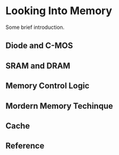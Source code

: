 # Looking Into Memory 

Some brief introduction.

## Diode and C-MOS

## SRAM and DRAM

## Memory Control Logic

## Mordern Memory Techinque

## Cache 

## Reference 
